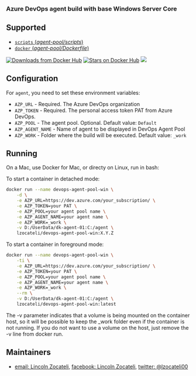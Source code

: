 ### Azure DevOps agent build with base Windows Server Core

## Supported

- [`scripts` (*agent-pool/scripts*)](https://github.com/lzocateli00/devops-agent-pool-win/tree/main/agent)
- [`docker` (*agent-pool/Dockerfile*)](https://github.com/lzocateli00/devops-agent-pool-win/tree/main/docker)

[![Downloads from Docker Hub](https://img.shields.io/docker/pulls/lzocateli/devops-agent-pool-win.svg)](https://registry.hub.docker.com/u/lzocateli/devops-agent-pool-win)
[![Stars on Docker Hub](https://img.shields.io/docker/stars/lzocateli/devops-agent-pool-win.svg)](https://registry.hub.docker.com/u/lzocateli/devops-agent-pool-win) 
[![](https://images.microbadger.com/badges/image/lzocateli/devops-agent-pool-win.svg)](https://microbadger.com/images/lzocateli/devops-agent-pool-win "Get your own image badge on microbadger.com")


## Configuration

For `agent`, you need to set these environment variables:

* `AZP_URL` - Required. The Azure DevOps organization
* `AZP_TOKEN` - Required. The personal access token PAT from Azure DevOps. 
* `AZP_POOL` - The agent pool. Optional. Default value: `Default`
* `AZP_AGENT_NAME` - Name of agent to be displayed in DevOps Agent Pool
* `AZP_WORK` - Folder where the build will be executed.  Default value: `_work`

## Running

On a Mac, use Docker for Mac, or directy on Linux, run in bash:

To start a container in detached mode:

````bash
docker run --name devops-agent-pool-win \
    -d \
    -e AZP_URL=https://dev.azure.com/your_subscription/ \
    -e AZP_TOKEN=your PAT \
    -e AZP_POOL=your agent pool name \
    -e AZP_AGENT_NAME=your agent name \
    -e AZP_WORK=_work \
    -v D:/UserData/dk-agent-01:C:/agent \
    lzocateli/devops-agent-pool-win:X.Y.Z 
````

To start a container in foreground mode:

````bash
docker run --name devops-agent-pool-win \
    -ti \
    -e AZP_URL=https://dev.azure.com/your_subscription/ \
    -e AZP_TOKEN=your PAT \
    -e AZP_POOL=your agent pool name \
    -e AZP_AGENT_NAME=your agent name \
    -e AZP_WORK=_work \
    --rm \
    -v D:/UserData/dk-agent-01:C:/agent \
    lzocateli/devops-agent-pool-win:latest
````

The -v parameter indicates that a volume is being mounted on the container host, 
so it will be possible to keep the _work folder even if the container is not running.
If you do not want to use a volume on the host, just remove the -v line from docker run.

## Maintainers

* [email: Lincoln Zocateli](mailto:lzocateli00@outlook.com), [facebook: Lincoln Zocateli](https://www.facebook.com/lzocateli00), [twitter: @lzocateli00](https://twitter.com/lzocateli00)


